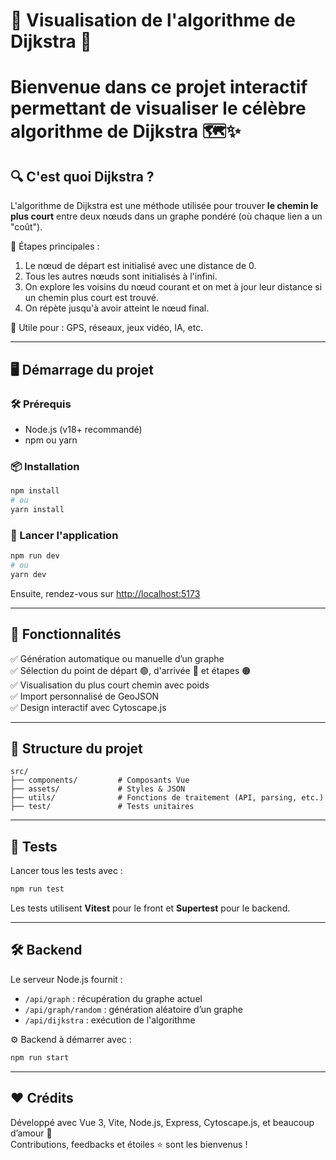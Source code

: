 # 🧠 Visualisation de l'algorithme de Dijkstra 🚀
 
# Bienvenue dans ce projet interactif permettant de **visualiser le célèbre algorithme de Dijkstra** 🗺️✨
 
## 🔍 C'est quoi Dijkstra ?
 
L'algorithme de Dijkstra est une méthode utilisée pour trouver **le chemin le plus court** entre deux nœuds dans un graphe pondéré (où chaque lien a un "coût").
 
👣 Étapes principales :
1. Le nœud de départ est initialisé avec une distance de 0.
2. Tous les autres nœuds sont initialisés à l'infini.
3. On explore les voisins du nœud courant et on met à jour leur distance si un chemin plus court est trouvé.
4. On répète jusqu'à avoir atteint le nœud final.
 
🔗 Utile pour : GPS, réseaux, jeux vidéo, IA, etc.
 
---
 
## 🖥️ Démarrage du projet
 
### 🛠️ Prérequis
 
- Node.js (v18+ recommandé)
- npm ou yarn
 
### 📦 Installation
 
```bash
npm install
# ou
yarn install
```
 
### 🚀 Lancer l'application
 
```bash
npm run dev
# ou
yarn dev
```
 
Ensuite, rendez-vous sur [http://localhost:5173](http://localhost:5173)
 
---
 
## 🧩 Fonctionnalités
 
✅ Génération automatique ou manuelle d’un graphe  
✅ Sélection du point de départ 🟢, d'arrivée 🔴 et étapes 🟠  
✅ Visualisation du plus court chemin avec poids  
✅ Import personnalisé de GeoJSON  
✅ Design interactif avec Cytoscape.js
 
---
 
## 📁 Structure du projet
 
```
src/
├── components/         # Composants Vue
├── assets/             # Styles & JSON
├── utils/              # Fonctions de traitement (API, parsing, etc.)
├── test/               # Tests unitaires
```
 
---
 
## 🧪 Tests
 
Lancer tous les tests avec :
 
```bash
npm run test
```
 
Les tests utilisent **Vitest** pour le front et **Supertest** pour le backend.
 
---
 
## 🛠️ Backend
 
Le serveur Node.js fournit :
- `/api/graph` : récupération du graphe actuel
- `/api/graph/random` : génération aléatoire d’un graphe
- `/api/dijkstra` : exécution de l'algorithme
 
⚙️ Backend à démarrer avec :
 
```bash
npm run start
```
 
---
 
## ❤️ Crédits
 
Développé avec Vue 3, Vite, Node.js, Express, Cytoscape.js, et beaucoup d’amour 💚  
Contributions, feedbacks et étoiles ⭐ sont les bienvenus !
